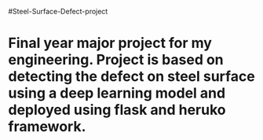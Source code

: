 #Steel-Surface-Defect-project        
   #  Final year major project for my engineering. Project is based on detecting the defect on steel surface using a deep learning model and deployed using flask and heruko framework.

